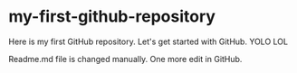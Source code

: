 # my-first-github-repository
Here is my first GitHub repository. Let's get started with GitHub. YOLO LOL

Readme.md file is changed manually. One more edit in GitHub.

